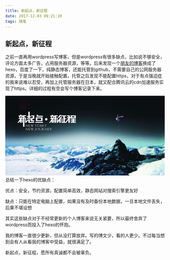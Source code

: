 ```yaml
---
title: 新起点，新征程
date: 2017-12-03 09:21:20
tags: 随笔
---
```


## 新起点，新征程
之前一直再用wordpress写博客，但是wordpress有很多缺点，比如说不够安全，评论方面太多广告，占用服务器资源，等等。后来发现一个[朋友的博客](http://www.se7ensec.cn/)换成了hexo，百度了一下，纯静态博客，还能托管到github，不需要自己的公网服务器资源，于是当晚就开始接触配置，托管之后发现不能配置https，对于有点强迫症的我来说难以忍受，再加上托管服务器在日本，就又配合腾讯云的cdn加速服务实现了https。详细的过程有空会写个博客记录下来。
<!--more-->
![new](post232/new.jpg)
总结一下hexo的优缺点：

优点：安全，节约资源，配置简单高效，静态网站对搜索引擎更友好

缺点：只能在特定电脑上配置，如果没有及时备份本地数据，一旦本地文件丢失，后果不堪设想

其实这些缺点对于不经常更新的个人博客来说无关紧要，所以最终舍弃了wordpress而投入了hexo的怀抱。

我的博客一直很少更新，但从没打算放弃。写的博文少，看的人更少。不过每当想到会有人从看我的博客中受益，就很满足了。

新起点，新征程，愿所有真诚都不会被辜负。